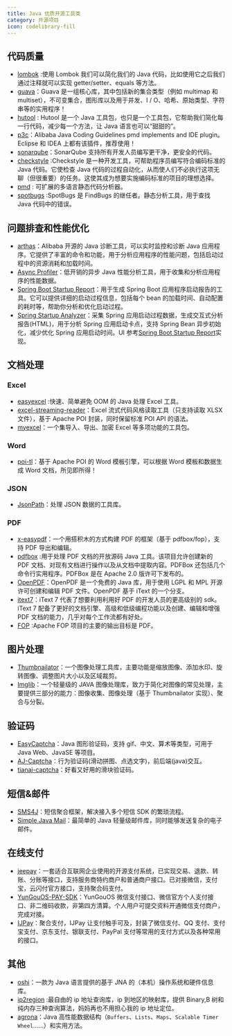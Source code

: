 ```yaml
---
title: Java 优质开源工具类
category: 开源项目
icon: codelibrary-fill
---
```


## 代码质量

- [lombok](https://github.com/rzwitserloot/lombok) :使用 Lombok 我们可以简化我们的 Java 代码，比如使用它之后我们通过注释就可以实现 getter/setter、equals 等方法。
- [guava](https://github.com/google/guava "guava")：Guava 是一组核心库，其中包括新的集合类型（例如 multimap 和 multiset），不可变集合，图形库以及用于并发、I / O、哈希、原始类型、字符串等的实用程序！
- [hutool](https://github.com/looly/hutool "hutool") : Hutool 是一个 Java 工具包，也只是一个工具包，它帮助我们简化每一行代码，减少每一个方法，让 Java 语言也可以“甜甜的”。
- [p3c](https://github.com/alibaba/p3c "p3c")：Alibaba Java Coding Guidelines pmd implements and IDE plugin。Eclipse 和 IDEA 上都有该插件，推荐使用！
- [sonarqube](https://github.com/SonarSource/sonarqube "sonarqube")：SonarQube 支持所有开发人员编写更干净，更安全的代码。
- [checkstyle](https://github.com/checkstyle/checkstyle "checkstyle") :Checkstyle 是一种开发工具，可帮助程序员编写符合编码标准的 Java 代码。它使检查 Java 代码的过程自动化，从而使人们不必执行这项无聊（但很重要）的任务。这使其成为想要实施编码标准的项目的理想选择。
- [pmd](https://github.com/pmd/pmd "pmd") : 可扩展的多语言静态代码分析器。
- [spotbugs](https://github.com/spotbugs/spotbugs "spotbugs") :SpotBugs 是 FindBugs 的继任者。静态分析工具，用于查找 Java 代码中的错误。

## 问题排查和性能优化

- [arthas](https://github.com/alibaba/arthas "arthas")：Alibaba 开源的 Java 诊断工具，可以实时监控和诊断 Java 应用程序。它提供了丰富的命令和功能，用于分析应用程序的性能问题，包括启动过程中的资源消耗和加载时间。
- [Async Profiler](https://github.com/async-profiler/async-profiler)：低开销的异步 Java 性能分析工具，用于收集和分析应用程序的性能数据。
- [Spring Boot Startup Report](https://github.com/maciejwalkowiak/spring-boot-startup-report)：用于生成 Spring Boot 应用程序启动报告的工具。它可以提供详细的启动过程信息，包括每个 bean 的加载时间、自动配置的耗时等，帮助你分析和优化启动过程。
- [Spring Startup Analyzer](https://github.com/linyimin0812/spring-startup-analyzer/blob/main/README_ZH.md)：采集 Spring 应用启动过程数据，生成交互式分析报告(HTML)，用于分析 Spring 应用启动卡点，支持 Spring Bean 异步初始化，减少优化 Spring 应用启动时间。UI 参考[Spring Boot Startup Report](https://github.com/maciejwalkowiak/spring-boot-startup-report)实现。

## 文档处理

### Excel

- [easyexcel](https://github.com/alibaba/easyexcel) :快速、简单避免 OOM 的 Java 处理 Excel 工具。
- [excel-streaming-reader](https://github.com/monitorjbl/excel-streaming-reader)：Excel 流式代码风格读取工具（只支持读取 XLSX 文件），基于 Apache POI 封装，同时保留标准 POI API 的语法。
- [myexcel](https://github.com/liaochong/myexcel)：一个集导入、导出、加密 Excel 等多项功能的工具包。

### Word

- [poi-tl](https://github.com/Sayi/poi-tl)：基于 Apache POI 的 Word 模板引擎，可以根据 Word 模板和数据生成 Word 文档，所见即所得！

### JSON

- [JsonPath](https://github.com/json-path/JsonPath)：处理 JSON 数据的工具库。

### PDF

- [x-easypdf](https://gitee.com/dromara/x-easypdf)：一个用搭积木的方式构建 PDF 的框架（基于 pdfbox/fop），支持 PDF 导出和编辑。
- [pdfbox](https://github.com/apache/pdfbox) :用于处理 PDF 文档的开放源码 Java 工具。该项目允许创建新的 PDF 文档、对现有文档进行操作以及从文档中提取内容。PDFBox 还包括几个命令行实用程序。PDFBox 是在 Apache 2.0 版许可下发布的。
- [OpenPDF](https://github.com/LibrePDF/OpenPDF)：OpenPDF 是一个免费的 Java 库，用于使用 LGPL 和 MPL 开源许可创建和编辑 PDF 文件。OpenPDF 基于 iText 的一个分支。
- [itext7](https://github.com/itext/itext7)：iText 7 代表了想要利用利用好 PDF 的开发人员的更高级别的 sdk。iText 7 配备了更好的文档引擎、高级和低级编程功能以及创建、编辑和增强 PDF 文档的能力，几乎对每个工作流都有好处。
- [FOP](https://xmlgraphics.apache.org/fop/) :Apache FOP 项目的主要的输出目标是 PDF。

## 图片处理

- [Thumbnailator](https://github.com/coobird/thumbnailator)：一个图像处理工具库，主要功能是缩放图像、添加水印、旋转图像、调整图片大小以及区域裁剪。
- [Imglib](https://github.com/nackily/imglib)：一个轻量级的 JAVA 图像处理库，致力于简化对图像的常见处理，主要提供三部分的能力：图像收集、图像处理（基于 Thumbnailator 实现）、聚合与分裂。

## 验证码

- [EasyCaptcha](https://gitee.com/whvse/EasyCaptcha)：Java 图形验证码，支持 gif、中文、算术等类型，可用于 Java Web、JavaSE 等项目。
- [AJ-Captcha](https://gitee.com/anji-plus/captcha)：行为验证码(滑动拼图、点选文字)，前后端(java)交互。
- [tianai-captcha](https://gitee.com/tianai/tianai-captcha)：好看又好用的滑块验证码。

## 短信&邮件

- [SMS4J](https://github.com/dromara/SMS4J)：短信聚合框架，解决接入多个短信 SDK 的繁琐流程。
- [Simple Java Mail](https://github.com/bbottema/simple-java-mail)：最简单的 Java 轻量级邮件库，同时能够发送复杂的电子邮件。

## 在线支付

- [jeepay](https://gitee.com/jeequan/jeepay)：一套适合互联网企业使用的开源支付系统，已实现交易、退款、转账、分账等接口，支持服务商特约商户和普通商户接口。已对接微信，支付宝，云闪付官方接口，支持聚合码支付。
- [YunGouOS-PAY-SDK](https://gitee.com/YunGouOS/YunGouOS-PAY-SDK)：YunGouOS 微信支付接口、微信官方个人支付接口、非二维码收款，非第四方清算。个人用户可提交资料开通微信支付商户，完成对接。
- [IJPay](https://gitee.com/javen205/IJPay)：聚合支付，IJPay 让支付触手可及，封装了微信支付、QQ 支付、支付宝支付、京东支付、银联支付、PayPal 支付等常用的支付方式以及各种常用的接口。

## 其他

- [oshi](https://github.com/oshi/oshi "oshi")：一款为 Java 语言提供的基于 JNA 的（本机）操作系统和硬件信息库。
- [ip2region](https://github.com/lionsoul2014/ip2region) :最自由的 ip 地址查询库，ip 到地区的映射库，提供 Binary,B 树和纯内存三种查询算法，妈妈再也不用担心我的 ip 地址定位。
- [agrona](https://github.com/real-logic/agrona)：Java 高性能数据结构（`Buffers`、`Lists`、`Maps`、`Scalable Timer Wheel`……）和实用方法。
